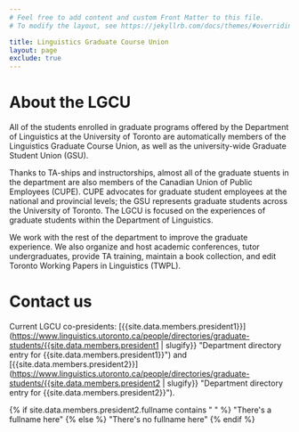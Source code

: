 ```yaml
---
# Feel free to add content and custom Front Matter to this file.
# To modify the layout, see https://jekyllrb.com/docs/themes/#overriding-theme-defaults

title: Linguistics Graduate Course Union
layout: page
exclude: true
---
```


# About the LGCU

All of the students enrolled in graduate programs offered by the Department of
Linguistics at the University of Toronto are automatically members of the
Linguistics Graduate Course Union, as well as the university-wide Graduate
Student Union (GSU).

Thanks to TA-ships and instructorships, almost all of the graduate stuents in
the department are also members of the Canadian Union of Public Employees
(CUPE). CUPE advocates for graduate student employees at the national and
provincial levels; the GSU represents graduate students across the University of
Toronto. The LGCU is focused on the experiences of graduate students within the
Department of Linguistics.

We work with the rest of the department to improve the graduate experience. We
also organize and host academic conferences, tutor undergraduates, provide TA
training, maintain a book collection, and edit Toronto Working Papers in
Linguistics (TWPL).

# Contact us

Current LGCU co-presidents: [{{site.data.members.president1}}](https://www.linguistics.utoronto.ca/people/directories/graduate-students/{{site.data.members.president1 | slugify}} "Department directory entry for {{site.data.members.president1}}") and [{{site.data.members.president2}}](https://www.linguistics.utoronto.ca/people/directories/graduate-students/{{site.data.members.president2 | slugify}} "Department directory entry for {{site.data.members.president2}}").

{% if site.data.members.president2.fullname contains " " %}
"There's a fullname here"
{% else %}
"There's no fullname here"
{% endif %}
